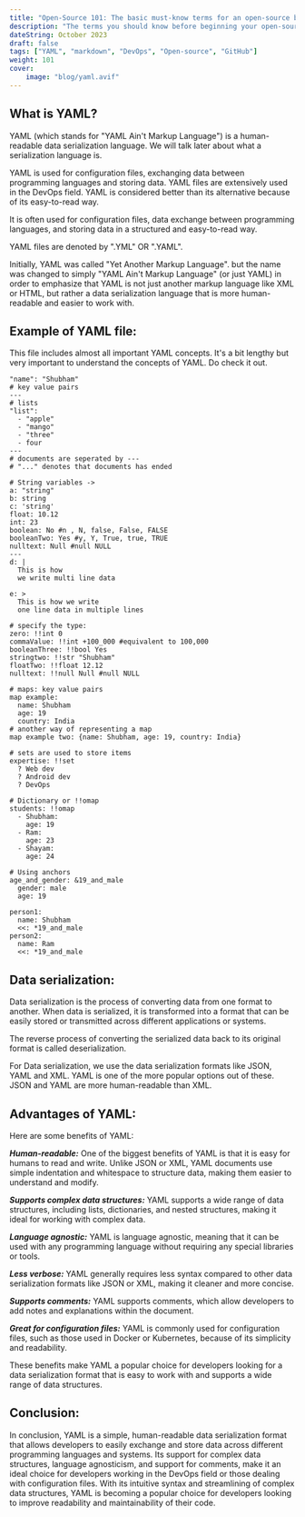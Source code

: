 ```yaml
---
title: "Open-Source 101: The basic must-know terms for an open-source beginner"
description: "The terms you should know before beginning your open-source journey"
dateString: October 2023
draft: false
tags: ["YAML", "markdown", "DevOps", "Open-source", "GitHub"]
weight: 101
cover:
    image: "blog/yaml.avif"
---
```


## What is YAML?
YAML (which stands for "YAML Ain't Markup Language") is a human-readable data serialization language. We will talk later about what a serialization language is.

YAML is used for configuration files, exchanging data between programming languages and storing data. YAML files are extensively used in the DevOps field. YAML is considered better than its alternative because of its easy-to-read way.

It is often used for configuration files, data exchange between programming languages, and storing data in a structured and easy-to-read way.

YAML files are denoted by ".YML" OR ".YAML".

Initially, YAML was called "Yet Another Markup Language". but the name was changed to simply "YAML Ain't Markup Language" (or just YAML) in order to emphasize that YAML is not just another markup language like XML or HTML, but rather a data serialization language that is more human-readable and easier to work with.

## Example of YAML file:
This file includes almost all important YAML concepts. It's a bit lengthy but very important to understand the concepts of YAML. Do check it out.


```
"name": "Shubham"
# key value pairs
---
# lists
"list":
  - "apple"
  - "mango"
  - "three"
  - four
---
# documents are seperated by ---
# "..." denotes that documents has ended

# String variables ->
a: "string"
b: string
c: 'string'
float: 10.12
int: 23
boolean: No #n , N, false, False, FALSE
booleanTwo: Yes #y, Y, True, true, TRUE
nulltext: Null #null NULL
---
d: |
  This is how 
  we write multi line data

e: >
  This is how we write
  one line data in multiple lines

# specify the type:
zero: !!int 0
commaValue: !!int +100_000 #equivalent to 100,000
booleanThree: !!bool Yes
stringtwo: !!str "Shubham"
floatTwo: !!float 12.12
nulltext: !!null Null #null NULL

# maps: key value pairs
map example:
  name: Shubham
  age: 19
  country: India
# another way of representing a map
map example two: {name: Shubham, age: 19, country: India}

# sets are used to store items
expertise: !!set
  ? Web dev
  ? Android dev
  ? DevOps

# Dictionary or !!omap
students: !!omap
  - Shubham:
    age: 19
  - Ram:
    age: 23
  - Shayam:
    age: 24

# Using anchors
age_and_gender: &19_and_male
  gender: male
  age: 19

person1:
  name: Shubham
  <<: *19_and_male
person2:
  name: Ram
  <<: *19_and_male
```


## Data serialization:
Data serialization is the process of converting data from one format to another. When data is serialized, it is transformed into a format that can be easily stored or transmitted across different applications or systems.

The reverse process of converting the serialized data back to its original format is called deserialization.

For Data serialization, we use the data serialization formats like JSON, YAML and XML. YAML is one of the more popular options out of these. JSON and YAML are more human-readable than XML.

## Advantages of YAML:
Here are some benefits of YAML:

***Human-readable:*** One of the biggest benefits of YAML is that it is easy for humans to read and write. Unlike JSON or XML, YAML documents use simple indentation and whitespace to structure data, making them easier to understand and modify.

***Supports complex data structures:*** YAML supports a wide range of data structures, including lists, dictionaries, and nested structures, making it ideal for working with complex data.

***Language agnostic:*** YAML is language agnostic, meaning that it can be used with any programming language without requiring any special libraries or tools.

***Less verbose:*** YAML generally requires less syntax compared to other data serialization formats like JSON or XML, making it cleaner and more concise.

***Supports comments:*** YAML supports comments, which allow developers to add notes and explanations within the document.

***Great for configuration files:*** YAML is commonly used for configuration files, such as those used in Docker or Kubernetes, because of its simplicity and readability.

These benefits make YAML a popular choice for developers looking for a data serialization format that is easy to work with and supports a wide range of data structures.

## Conclusion:
In conclusion, YAML is a simple, human-readable data serialization format that allows developers to easily exchange and store data across different programming languages and systems. Its support for complex data structures, language agnosticism, and support for comments, make it an ideal choice for developers working in the DevOps field or those dealing with configuration files. With its intuitive syntax and streamlining of complex data structures, YAML is becoming a popular choice for developers looking to improve readability and maintainability of their code.